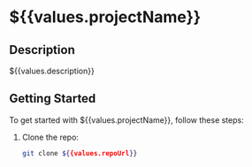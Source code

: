 # ${{values.projectName}}

## Description
${{values.description}}

## Getting Started
To get started with ${{values.projectName}}, follow these steps:

1. Clone the repo:
    ```bash
    git clone ${{values.repoUrl}}
    ```
